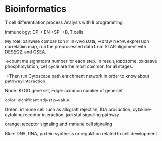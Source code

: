 # Bioinformatics
T cell differentiation process Analysis with R programming

Immunology: DP-> DN->SP ->B, T cells

My role: pairwise comparison in in-vivo Data,
->draw mRNA expression correlation map, 
run the preprocessed data from STAR alignment with DESEQ2, and GSEA.

->count the significant number for each step.
In result, Ribosome, oxidative phosphorylation, cell cycle are the most common for all stages.

->Then run Cytoscape path enrichment network in order to know about pathway interaction.

Node: KEGG gene set, Edge: common number of gene set 

color: significant adjust p-value

Green: immune cell such as allograft rejection, IGA production, cytokine-cytokine receptor interaction, jackstat signaling pathway

orange: receptor signaling and Immune cell signaling

Blue: DNA, RNA, protein synthesis or regulation related to cell development

